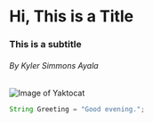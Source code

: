 # Hi, This is a Title
### This is a subtitle
###### By Kyler Simmons Ayala

![Image of Yaktocat](https://octodex.github.com/images/yaktocat.png)

```javascript
String Greeting = "Good evening.";
```

